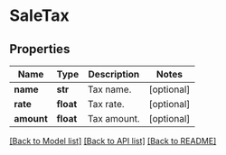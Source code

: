 # SaleTax

## Properties
Name | Type | Description | Notes
------------ | ------------- | ------------- | -------------
**name** | **str** | Tax name. | [optional] 
**rate** | **float** | Tax rate. | [optional] 
**amount** | **float** | Tax amount. | [optional] 

[[Back to Model list]](../README.md#documentation-for-models) [[Back to API list]](../README.md#documentation-for-api-endpoints) [[Back to README]](../README.md)


